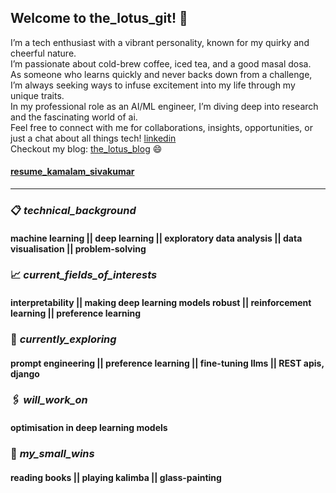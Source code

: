 ## Welcome to the_lotus_git! 🌷

I’m a tech enthusiast with a vibrant personality, known for my quirky and cheerful nature.  
I’m passionate about cold-brew coffee, iced tea, and a good masal dosa.  
As someone who learns quickly and never backs down from a challenge, I’m always seeking ways to infuse excitement into my life through my unique traits.  
In my professional role as an AI/ML engineer, I’m diving deep into research and the fascinating world of ai.  
Feel free to connect with me for collaborations, insights, opportunities, or just a chat about all things tech! [linkedin](https://www.linkedin.com/in/kamalamsivakumar/)  
Checkout my blog: [the_lotus_blog](https://kamalamsivakumar.github.io/) :smile:  
#### [resume_kamalam_sivakumar](https://kamalamsivakumar.github.io/resume/)

-------------------------------------------------------------------------------------------------------------------------------------------

### :clipboard: _technical_background_  
#### machine learning || deep learning || exploratory data analysis || data visualisation || problem-solving  

### :chart_with_upwards_trend: _current_fields_of_interests_
#### interpretability || making deep learning models robust || reinforcement learning || preference learning

### :round_pushpin: _currently_exploring_
#### prompt engineering || preference learning || fine-tuning llms || REST apis, django

### :paperclips: _will_work_on_
#### optimisation in deep learning models
 
### :briefcase: _my_small_wins_
#### reading books || playing kalimba || glass-painting
